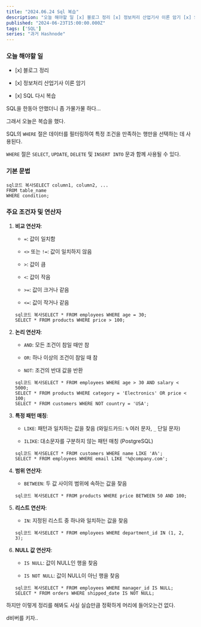 ```yaml
---
title: "2024.06.24 Sql 복습"
description: "오늘 해야할 일 [x] 블로그 정리 [x] 정보처리 산업기사 이론 암기 [x] SQL 다시 복습 SQL을 한동아 안했더니 좀 가물가물 하다... 그래서 오늘은 복습을 했다. SQL의 WHERE 절은 데이터를 필터링하여 특정 조건을 만족하는 행만을 선택하는 데 사용된다. WHERE 절은 SELECT, UPDATE, DELETE 및 INSERT INTO 문과 함께 사용될 수 있다. 기본 문법 sql코드 복사SELECT column1, co..."
published: "2024-06-23T15:00:00.000Z"
tags: ['SQL']
series: "과거 Hashnode"
---
```


### 오늘 해야할 일

* \[x\] 블로그 정리
    
* \[x\] 정보처리 산업기사 이론 암기
    
* \[x\] SQL 다시 복습
    

SQL을 한동아 안했더니 좀 가물가물 하다...

그래서 오늘은 복습을 했다.

SQL의 `WHERE` 절은 데이터를 필터링하여 특정 조건을 만족하는 행만을 선택하는 데 사용된다.

`WHERE` 절은 `SELECT`, `UPDATE`, `DELETE` 및 `INSERT INTO` 문과 함께 사용될 수 있다.

### 기본 문법

```plaintext
sql코드 복사SELECT column1, column2, ...
FROM table_name
WHERE condition;
```

### 주요 조건자 및 연산자

1. **비교 연산자**:
    
    * `=`: 값이 일치함
        
    * `<>` 또는 `!=`: 값이 일치하지 않음
        
    * `>`: 값이 큼
        
    * `<`: 값이 작음
        
    * `>=`: 값이 크거나 같음
        
    * `<=`: 값이 작거나 같음
        
    
    ```plaintext
    sql코드 복사SELECT * FROM employees WHERE age = 30;
    SELECT * FROM products WHERE price > 100;
    ```
    
2. **논리 연산자**:
    
    * `AND`: 모든 조건이 참일 때만 참
        
    * `OR`: 하나 이상의 조건이 참일 때 참
        
    * `NOT`: 조건의 반대 값을 반환
        
    
    ```plaintext
    sql코드 복사SELECT * FROM employees WHERE age > 30 AND salary < 5000;
    SELECT * FROM products WHERE category = 'Electronics' OR price < 100;
    SELECT * FROM customers WHERE NOT country = 'USA';
    ```
    
3. **특정 패턴 매칭**:
    
    * `LIKE`: 패턴과 일치하는 값을 찾음 (와일드카드: `%` 여러 문자, `_` 단일 문자)
        
    * `ILIKE`: 대소문자를 구분하지 않는 패턴 매칭 (PostgreSQL)
        
    
    ```plaintext
    sql코드 복사SELECT * FROM customers WHERE name LIKE 'A%';
    SELECT * FROM employees WHERE email LIKE '%@company.com';
    ```
    
4. **범위 연산자**:
    
    * `BETWEEN`: 두 값 사이의 범위에 속하는 값을 찾음
        
    
    ```plaintext
    sql코드 복사SELECT * FROM products WHERE price BETWEEN 50 AND 100;
    ```
    
5. **리스트 연산자**:
    
    * `IN`: 지정된 리스트 중 하나와 일치하는 값을 찾음
        
    
    ```plaintext
    sql코드 복사SELECT * FROM employees WHERE department_id IN (1, 2, 3);
    ```
    
6. **NULL 값 연산자**:
    
    * `IS NULL`: 값이 NULL인 행을 찾음
        
    * `IS NOT NULL`: 값이 NULL이 아닌 행을 찾음
        
    
    ```plaintext
    sql코드 복사SELECT * FROM employees WHERE manager_id IS NULL;
    SELECT * FROM orders WHERE shipped_date IS NOT NULL;
    ```
    

하지만 이렇게 정리를 해봐도 사실 실습만큼 정확하게 머리에 들어오는건 없다.

d비버를 키자..